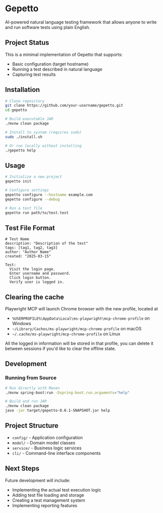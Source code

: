 # Gepetto

AI-powered natural language testing framework that allows anyone to write and run software tests using plain English.

## Project Status

This is a minimal implementation of Gepetto that supports:
- Basic configuration (target hostname)
- Running a test described in natural language
- Capturing test results

## Installation

```bash
# Clone repository
git clone https://github.com/your-username/gepetto.git
cd gepetto

# Build executable JAR
./mvnw clean package

# Install to system (requires sudo)
sudo ./install.sh

# Or run locally without installing
./gepetto help
```

## Usage

```bash
# Initialize a new project
gepetto init

# Configure settings
gepetto configure --hostname example.com
gepetto configure --debug

# Run a test file
gepetto run path/to/test.test
```

## Test File Format

```
# Test Name
description: "Description of the test"
tags: [tag1, tag2, tag3]
author: "Author Name"
created: "2025-03-15"

Test:
  Visit the login page.
  Enter username and password.
  Click login button.
  Verify user is logged in.
```

## Clearing the cache

Playwright MCP will launch Chrome browser with the new profile, located at
- `%USERPROFILE%\AppData\Local\ms-playwright\mcp-chrome-profile` on Windows
- `~/Library/Caches/ms-playwright/mcp-chrome-profile` on macOS
- `~/.cache/ms-playwright/mcp-chrome-profile` on Linux

All the logged in information will be stored in that profile, you can delete it between 
sessions if you'd like to clear the offline state.

## Development

### Running from Source

```bash
# Run directly with Maven
./mvnw spring-boot:run -Dspring-boot.run.arguments="help"

# Build and run JAR
./mvnw clean package
java -jar target/gepetto-0.0.1-SNAPSHOT.jar help
```

## Project Structure

- `config/` - Application configuration
- `model/` - Domain model classes
- `service/` - Business logic services
- `cli/` - Command-line interface components

## Next Steps

Future development will include:
- Implementing the actual test execution logic
- Adding test file loading and storage
- Creating a test management system
- Implementing reporting features